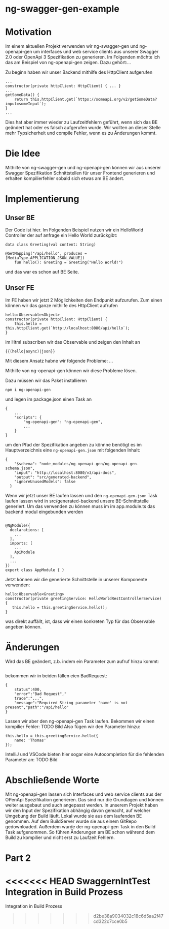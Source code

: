 # ng-swagger-gen-example
# Motivation

Im einem aktuellen Projekt verwenden wir ng-swagger-gen und ng-openapi-gen um interfaces und web service clients aus unserer Swagger 2.0 oder OpenApi 3 Spezifikation zu generieren. Im Folgenden möchte ich das am Beispiel von ng-openapi-gen zeigen. Dazu gehört:...

Zu beginn haben wir unser Backend mithilfe des HttpClient aufgerufen

```
...
constructor(private httpClient: HttpClient) { ... }
...
getSomeData() {
    return this.httpClient.get(`https://someapi.org/v2/getSomeData?input=someInput`);
}
...
```

Dies hat aber immer wieder zu Laufzeitfehlern geführt, wenn sich das BE geändert hat oder es falsch aufgerufen wurde. Wir wollten an dieser Stelle mehr Typsicherheit und compile Fehler, wenn es zu Änderungen kommt.

# Die Idee
Mithilfe von ng-swagger-gen und ng-openapi-gen können wir aus unserer Swagger Spezifikation Schnittstellen für unser Frontend generieren und erhalten kompilierfehler sobald sich etwas am BE ändert. 

# Implementierung
## Unser BE
Der Code ist hier. Im Folgenden Beispiel nutzen wir ein HelloWorld Controller der auf anfrage ein Hello World zurückgibt:
```
data class Greeting(val content: String)

@GetMapping("/api/hello", produces = [MediaType.APPLICATION_JSON_VALUE])
    fun hello(): Greeting = Greeting("Hello World!")
```
und das war es schon auf BE Seite.

## Unser FE
Im FE haben wir jetzt 2 Möglichkeiten den Endpunkt aufzurufen. 
Zum einen können wir das ganze mithilfe des HttpClient aufrufen
```
hello:Observable<Object>
constructor(private httpClient: HttpClient) { 
    this.hello = this.httpClient.get(`http://localhost:8080/api/hello`);
}
```
im Html subscriben wir das Observable und zeigen den Inhalt an
```
{{(hello|async)|json}}
```
Mit diesem Ansatz habne wir folgende Probleme: ...

Mithilfe von ng-openapi-gen können wir diese Probleme lösen.

Dazu müssen wir das Paket installieren
```
npm i ng-openapi-gen
```

und legen im package.json einen Task an

```
{
    ...
    "scripts": {
        "ng-openapi-gen": "ng-openapi-gen",
        ...
    }
}
```
um den Pfad der Spezifikation angeben zu könnne benötigt es im Hauptverzeichnis eine ```ng-openapi-gen.json``` mit folgenden Inhalt:
```
{
    "$schema": "node_modules/ng-openapi-gen/ng-openapi-gen-schema.json",
    "input": "http://localhost:8080/v3/api-docs",
    "output": "src/generated-backend",
    "ignoreUnusedModels": false
  }
```
Wenn wir jetzt unser BE laufen lassen und den ```ng-openapi-gen.json``` Task laufen lassen wird in src/generated-backend unsere BE-Schnittstelle generiert. Um das verwenden zu können muss im im app.module.ts das backend modul eingebunden werden
```

@NgModule({
  declarations: [
    ...
  ],
  imports: [
    ...
    ApiModule
  ],
  ...
})
export class AppModule { }
```
Jetzt können wir die generierte Schnittstelle in unserer Komponente verwenden:

```
hello:Observable<Greeting>
constructor(private greetingService: HelloWorldRestControllerService) { 
   this.hello = this.greetingService.hello();
}
```
was direkt auffällt, ist, dass wir einen konkreten Typ für das Observable angeben können.

# Änderungen
Wird das BE geändert, z.b. indem ein Parameter zum aufruf hinzu kommt:
```

```
bekommen wir in beiden fällen eien BadRequest:
```
{
    status":400,
    "error":"Bad Request","
    trace":"...",
    "message":"Required String parameter 'name' is not present","path":"/api/hello"
}
```
Lassen wir aber den ng-openapi-gen Task laufen. Bekommen wir einen kompilier Fehler: 
TODO Bild
Also fügen wir den Parameter hinzu:
```
this.hello = this.greetingService.hello({
    name: 'Thomas'
});
```
IntelliJ und VSCode bieten hier sogar eine Autocompletion für die fehlenden Parameter an:
TODO Bild

# Abschließende Worte
Mit ng-openapi-gen lassen sich  Interfaces und web service clients aus der OPenApi Spezifikation generieren. 
Das sind nur die Grundlagen und können weiter ausgebaut und auch angepasst werden.
In unserem Projekt haben wir den Input der Spezifikation abhängig davon gemacht, auf welcher Umgebung der Build läuft. Lokal wurde sie aus dem laufenden BE genommen. Auf dem BuildServer wurde sie aus einem GitRepo gedownloaded. Außerdem wurde der ng-openapi-gen Task in den Build Task aufgenommen. So führen Änderungen am BE schon während dem Build zu kompilier und nicht erst zu Laufzeit Fehlern.

# Part 2 
<<<<<<< HEAD
SwaggernIntTest
Integration in Build Prozess
=======
Integration in Build Prozess
>>>>>>> d2be38a9034032c18c6d5aa2f47cd322c7cce0b5
